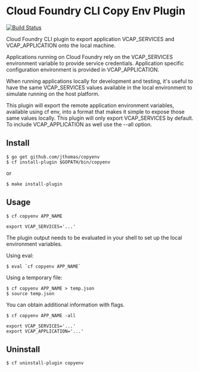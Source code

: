 # Cloud Foundry CLI Copy Env Plugin

[![Build Status](https://travis-ci.org/vaughnh/copyenv.svg?branch=master)](https://travis-ci.org/vaughnh/copyenv)

Cloud Foundry CLI plugin to export application VCAP_SERVICES and VCAP_APPLICATION onto the local machine.

Applications running on Cloud Foundry rely on the VCAP_SERVICES environment variable to provide service credentials. Application specific configuration environment is provided in VCAP_APPLICATION.

When running applications locally for development and testing, it's useful to have the same VCAP_SERVICES values available in the local environment to simulate running on the host platform.

This plugin will export the remote application environment variables, available using cf env, into a format that makes it simple to expose those same values locally. This plugin will only export VCAP_SERVICES by default. To include VCAP_APPLICATION as well use the --all option.

## Install

```
$ go get github.com/jthomas/copyenv
$ cf install-plugin $GOPATH/bin/copyenv
```
or
```
$ make install-plugin
```

## Usage

```
$ cf copyenv APP_NAME

export VCAP_SERVICES='...'
```

The plugin output needs to be evaluated in your shell to set up the
local environment variables.

Using eval: 
```
$ eval `cf copyenv APP_NAME` 
```

Using a temporary file:
```
$ cf copyenv APP_NAME > temp.json
$ source temp.json
```

You can obtain additional information with flags.
```
$ cf copyenv APP_NAME -all

export VCAP_SERVICES='...'
export VCAP_APPLICATION='...'
```


## Uninstall

```
$ cf uninstall-plugin copyenv
```
